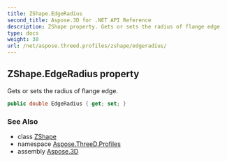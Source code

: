 ```yaml
---
title: ZShape.EdgeRadius
second_title: Aspose.3D for .NET API Reference
description: ZShape property. Gets or sets the radius of flange edge
type: docs
weight: 30
url: /net/aspose.threed.profiles/zshape/edgeradius/
---
```

## ZShape.EdgeRadius property

Gets or sets the radius of flange edge.

```csharp
public double EdgeRadius { get; set; }
```

### See Also

* class [ZShape](../)
* namespace [Aspose.ThreeD.Profiles](../../../aspose.threed.profiles/)
* assembly [Aspose.3D](../../../)



